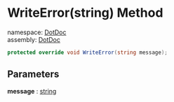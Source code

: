 ﻿# WriteError\(string\) Method

namespace: [DotDoc](../../DotDoc.md)<br />
assembly: [DotDoc](../../../DotDoc.md)



```csharp
protected override void WriteError(string message);
```

## Parameters

__message__ : [string](https://docs.microsoft.com/ja-jp/dotnet/api/System.String)



